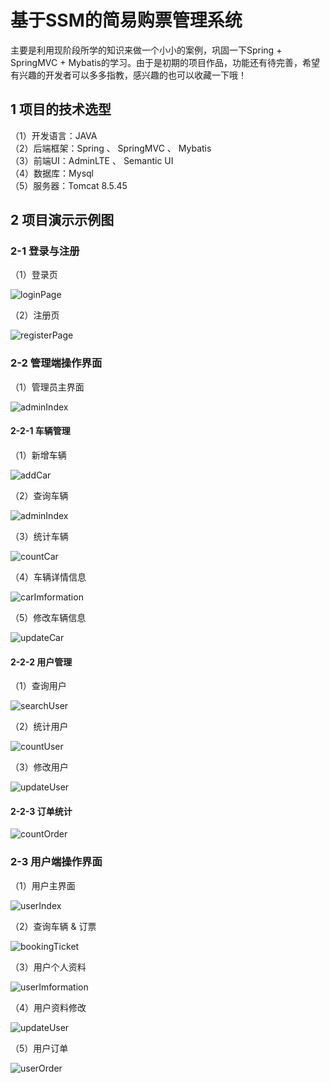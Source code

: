 # 基于SSM的简易购票管理系统

  主要是利用现阶段所学的知识来做一个小小的案例，巩固一下Spring + SpringMVC + Mybatis的学习。由于是初期的项目作品，功能还有待完善，希望有兴趣的开发者可以多多指教，感兴趣的也可以收藏一下哦！

## 1 项目的技术选型
  
（1）开发语言：JAVA  
（2）后端框架：Spring 、 SpringMVC 、 Mybatis  
（3）前端UI：AdminLTE 、 Semantic UI  
（4）数据库：Mysql  
（5）服务器：Tomcat 8.5.45  
  
## 2 项目演示示例图
  
### 2-1 登录与注册

  （1）登录页
   
![loginPage](https://github.com/LcmBlog/SSM-Ticketing-System/blob/master/project_presentation_images/loginPage.PNG)
 
  （2）注册页
   
![registerPage](https://github.com/LcmBlog/SSM-Ticketing-System/blob/master/project_presentation_images/loginPage.PNG)
 
### 2-2 管理端操作界面

  （1）管理员主界面
   
![adminIndex](https://github.com/LcmBlog/SSM-Ticketing-System/blob/master/project_presentation_images/admin/adminIndex.PNG)

#### 2-2-1 车辆管理

  （1）新增车辆
   
![addCar](https://github.com/LcmBlog/SSM-Ticketing-System/blob/master/project_presentation_images/admin/addCar.PNG)

  （2）查询车辆
   
![adminIndex](https://github.com/LcmBlog/SSM-Ticketing-System/blob/master/project_presentation_images/admin/searchCar.PNG)

  （3）统计车辆
   
![countCar](https://github.com/LcmBlog/SSM-Ticketing-System/blob/master/project_presentation_images/admin/countCar.PNG)

  （4）车辆详情信息
   
![carImformation](https://github.com/LcmBlog/SSM-Ticketing-System/blob/master/project_presentation_images/admin/carImformation.PNG)

  （5）修改车辆信息
   
![updateCar](https://github.com/LcmBlog/SSM-Ticketing-System/blob/master/project_presentation_images/admin/updateCar.PNG)

#### 2-2-2 用户管理

  （1）查询用户
   
![searchUser](https://github.com/LcmBlog/SSM-Ticketing-System/blob/master/project_presentation_images/admin/searchUser.PNG)

  （2）统计用户
   
![countUser](https://github.com/LcmBlog/SSM-Ticketing-System/blob/master/project_presentation_images/admin/countUser.PNG)

  （3）修改用户
   
![updateUser](https://github.com/LcmBlog/SSM-Ticketing-System/blob/master/project_presentation_images/user/updateUser.PNG)

#### 2-2-3 订单统计

![countOrder](https://github.com/LcmBlog/SSM-Ticketing-System/blob/master/project_presentation_images/admin/countOrder.PNG)

### 2-3 用户端操作界面

  （1）用户主界面
   
![userIndex](https://github.com/LcmBlog/SSM-Ticketing-System/blob/master/project_presentation_images/user/userIndex.PNG)

  （2）查询车辆 & 订票
   
![bookingTicket](https://github.com/LcmBlog/SSM-Ticketing-System/blob/master/project_presentation_images/user/bookingTicket.PNG)

  （3）用户个人资料
   
![userImformation](https://github.com/LcmBlog/SSM-Ticketing-System/blob/master/project_presentation_images/user/userImformation.PNG)
  
  （4）用户资料修改
   
![updateUser](https://github.com/LcmBlog/SSM-Ticketing-System/blob/master/project_presentation_images/user/updateUser.PNG)

  （5）用户订单
   
![userOrder](https://github.com/LcmBlog/SSM-Ticketing-System/blob/master/project_presentation_images/user/userOrder.PNG)

